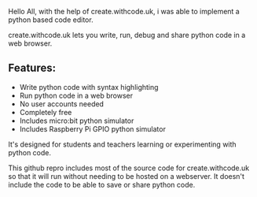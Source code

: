 Hello All, with the help of create.withcode.uk, i was able to implement a python based code editor.



create.withcode.uk lets you write, run, debug and share python code in a web browser.

## Features:
* Write python code with syntax highlighting
* Run python code in a web browser
* No user accounts needed
* Completely free
* Includes micro:bit python simulator
* Includes Raspberry Pi GPIO python simulator

It's designed for students and teachers learning or experimenting with python code.

This github repro includes most of the source code for create.withcode.uk so that it will run without needing to be hosted on a webserver. It doesn't include the code to be able to save or share python code.
